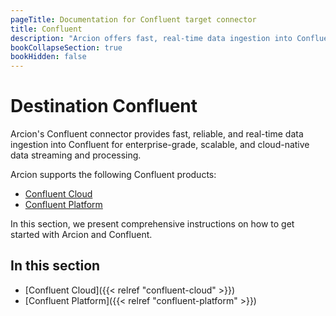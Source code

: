 ```yaml
---
pageTitle: Documentation for Confluent target connector
title: Confluent
description: "Arcion offers fast, real-time data ingestion into Confluent Cloud and Confluent Platform, empowering scalable cloud-native data streaming and processing."
bookCollapseSection: true
bookHidden: false
---
```


# Destination Confluent
Arcion's Confluent connector provides fast, reliable, and real-time data ingestion into Confluent for enterprise-grade, scalable, and cloud-native data streaming and processing.

Arcion supports the following Confluent products:
- [Confluent Cloud](https://www.confluent.io/confluent-cloud/)
- [Confluent Platform](https://www.confluent.io/product/confluent-platform/)
  
In this section, we present comprehensive instructions on how to get started with Arcion and Confluent.

## In this section

- [Confluent Cloud]({{< relref "confluent-cloud" >}})
- [Confluent Platform]({{< relref "confluent-platform" >}})